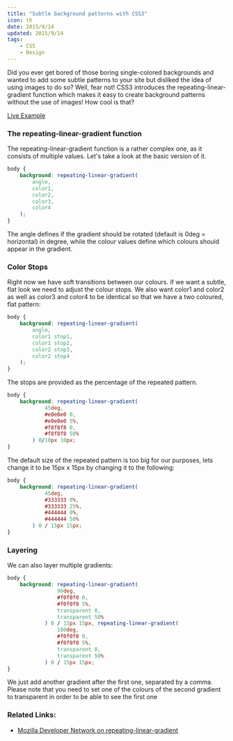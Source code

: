 ```yaml
---
title: "Subtle background patterns with CSS3"
icon: th
date: 2015/9/14
updated: 2015/9/14
tags:
    - CSS
    - Design
---
```


Did you ever get bored of those boring single-colored backgrounds and wanted to add some subtle patterns to your site but disliked the idea of using images to do so? Well, fear not! CSS3 introduces the repeating-linear-gradient function which makes it easy to create background patterns without the use of images! How cool is that?

[Live Example](http://rilling.dev/projects/SubtlePatterns/)

### The repeating-linear-gradient function

The repeating-linear-gradient function is a rather complex one, as it consists of multiple values. Let's take a look at the basic version of it.

<!-- more -->

```css
body {
    background: repeating-linear-gradient(
        angle,
        color1,
        color2,
        color3,
        color4
    );
}
```

The angle defines if the gradient should be rotated (default is 0deg = horizontal) in degree, while the colour values define which colours should appear in the gradient.

### Color Stops

Right now we have soft transitions between our colours. if we want a subtle, flat look we need to adjust the colour stops. We also want color1 and color2 as well as color3 and color4 to be identical so that we have a two coloured, flat pattern:

```css
body {
    background: repeating-linear-gradient(
        angle,
        color1 stop1,
        color1 stop2,
        color2 stop3,
        color2 stop4
    );
}
```

The stops are provided as the percentage of the repeated pattern.

```css
body {
    background: repeating-linear-gradient(
            45deg,
            #e0e0e0 0,
            #e0e0e0 5%,
            #f8f8f8 0,
            #f8f8f8 50%
        ) 0/10px 10px;
}
```

The default size of the repeated pattern is too big for our purposes, lets change it to be 15px x 15px by changing it to the following:

```css
body {
    background: repeating-linear-gradient(
            45deg,
            #333333 0%,
            #333333 25%,
            #444444 0%,
            #444444 50%
        ) 0 / 15px 15px;
}
```

### Layering

We can also layer multiple gradients:

```css
body {
    background: repeating-linear-gradient(
                90deg,
                #f0f0f0 0,
                #f0f0f0 5%,
                transparent 0,
                transparent 50%
            ) 0 / 15px 15px, repeating-linear-gradient(
                180deg,
                #f0f0f0 0,
                #f0f0f0 5%,
                transparent 0,
                transparent 50%
            ) 0 / 15px 15px;
}
```

We just add another gradient after the first one, separated by a comma.  
Please note that you need to set one of the colours of the second gradient to transparent in order to be able to see the first one

### Related Links:

-   [Mozilla Developer Network on repeating-linear-gradient](https://developer.mozilla.org/en-US/docs/Web/CSS/repeating-linear-gradient)
